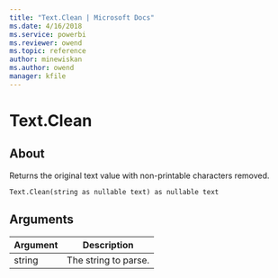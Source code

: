 ```yaml
---
title: "Text.Clean | Microsoft Docs"
ms.date: 4/16/2018
ms.service: powerbi
ms.reviewer: owend
ms.topic: reference
author: minewiskan
ms.author: owend
manager: kfile
---
```

# Text.Clean

  
## About  
Returns the original text value with non-printable characters removed.  
  
```  
Text.Clean(string as nullable text) as nullable text  
```  
  
## Arguments  
  
|Argument|Description|  
|------------|---------------|  
|string|The string to parse.|  
  
